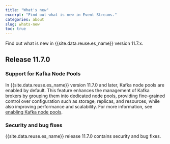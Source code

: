 ```yaml
---
title: "What's new"
excerpt: "Find out what is new in Event Streams."
categories: about
slug: whats-new
toc: true
---
```


Find out what is new in {{site.data.reuse.es_name}} version 11.7.x.

## Release 11.7.0

### Support for Kafka Node Pools

In {{site.data.reuse.es_name}} version 11.7.0 and later, Kafka node pools are enabled by default. This feature enhances the management of Kafka brokers by grouping them into dedicated node pools, providing fine-grained control over configuration such as storage, replicas, and resources, while also improving performance and scalability. For more information, see [enabling Kafka node pools](../../installing/upgrading/#enable-kafka-node-pools).

### Security and bug fixes

{{site.data.reuse.es_name}} release 11.7.0 contains security and bug fixes.
